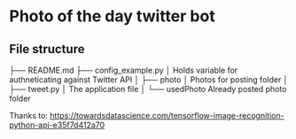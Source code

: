 # Photo of the day twitter bot

## File structure
├── README.md
├── config_example.py
│       Holds variable for authneticating against Twitter API
│
├── photo
│       Photos for posting folder
│
├── tweet.py
│       The application file
│
└── usedPhoto
        Already posted photo folder



Thanks to:
https://towardsdatascience.com/tensorflow-image-recognition-python-api-e35f7d412a70
